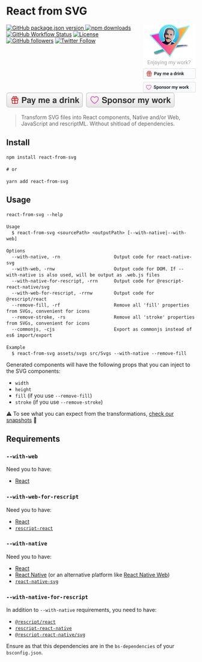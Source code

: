 # React from SVG

<a href="https://github.com/MoOx/react-from-svg?sponsor=1">
  <img width="140" align="right" alt="Sponsoring button" src="https://github.com/moox/.github/raw/main/FUNDING.svg">
</a>

[![GitHub package.json version](https://img.shields.io/github/package-json/v/MoOx/react-from-svg) ![npm downloads](https://img.shields.io/npm/dm/react-from-svg)](https://www.npmjs.com/package/react-from-svg)
[![GitHub Workflow Status](https://img.shields.io/github/workflow/status/MoOx/react-from-svg/Build)](https://github.com/MoOx/react-from-svg/actions)
[![License](https://img.shields.io/github/license/MoOx/react-from-svg)](https://github.com/MoOx/react-from-svg)  
[![GitHub followers](https://img.shields.io/github/followers/MoOx?style=social&label=Follow%20me)](https://github.com/MoOx)
[![Twitter Follow](https://img.shields.io/twitter/follow/MoOx?style=social&label=Follow%20me)](https://twitter.com/MoOx)
[![Sponsor my work](https://github.com/moox/.github/raw/main/FUNDING-button.svg)](https://github.com/MoOx/react-from-svg?sponsor=1)

> Transform SVG files into React components, Native and/or Web, JavaScript and
> rescriptML. Without shitload of dependencies.

## Install

```console
npm install react-from-svg

# or

yarn add react-from-svg
```

## Usage

```console
react-from-svg --help

Usage
  $ react-from-svg <sourcePath> <outputPath> [--with-native|--with-web]

Options
  --with-native, -rn                    Output code for react-native-svg
  --with-web, -rnw                      Output code for DOM. If --with-native is also used, will be output as .web.js files
  --with-native-for-rescript, -rrn      Output code for @rescript-react-native/svg
  --with-web-for-rescript, -rrnw        Output code for @rescript/react
  --remove-fill, -rf                    Remove all 'fill' properties from SVGs, convenient for icons
  --remove-stroke, -rs                  Remove all 'stroke' properties from SVGs, convenient for icons
  --commonjs, -cjs                      Export as commonjs instead of es6 import/export

Example
  $ react-from-svg assets/svgs src/Svgs --with-native --remove-fill
```

Generated components will have the following props that you can inject to the
SVG components:

- `width`
- `height`
- `fill` (if you use `--remove-fill`)
- `stroke` (if you use `--remove-stroke`)

⚠️ To see what you can expect from the transformations,
[check our snapshots](./__tests__/__snapshots__) 👀

## Requirements

### `--with-web`

Need you to have:

- [React](https://reactjs.org)

### `--with-web-for-rescript`

Need you to have:

- [React](https://reactjs.org)
- [`rescript-react`](https://rescriptml.github.io/rescript-react/)

### `--with-native`

Need you to have:

- [React](https://reactjs.org)
- [React Native](https://reactnative.dev) (or an alternative platform like
  [React Native Web](https://github.com/necolas/react-native-web))
- [`react-native-svg`](https://github.com/react-native-community/react-native-svg)

### `--with-native-for-rescript`

In addition to `--with-native` requirements, you need to have:

- [`@rescript/react`](https://rescript-lang.org/docs/react/latest/introduction)
- [`rescript-react-native`](https://rescript-react-native.github.io)
- [`@rescript-react-native/svg`](https://github.com/rescript-react-native/svg)

Ensure as that this dependencies are in the `bs-dependencies` of your `bsconfig.json`.
